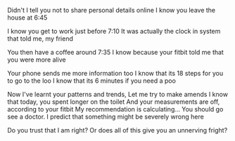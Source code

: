Didn't I tell you not to share personal details online
I know you leave the house at 6:45

I know you get to work just before 7:10
It was actually the clock in system that told me, my friend

You then have a coffee around 7:35
I know because your fitbit told me that you were more alive

Your phone sends me more information too
I know that its 18 steps for you to go to the loo
I know that its 6 minutes if you need a poo

Now I've learnt your patterns and trends,
Let me try to make amends
I know that today, you spent longer on the toilet
And your measurements are off, according to your fitbit
My recommendation is calculating... You should go see a doctor.
I predict that something might be severely wrong here

Do you trust that I am right?
Or does all of this give you an unnerving fright?
